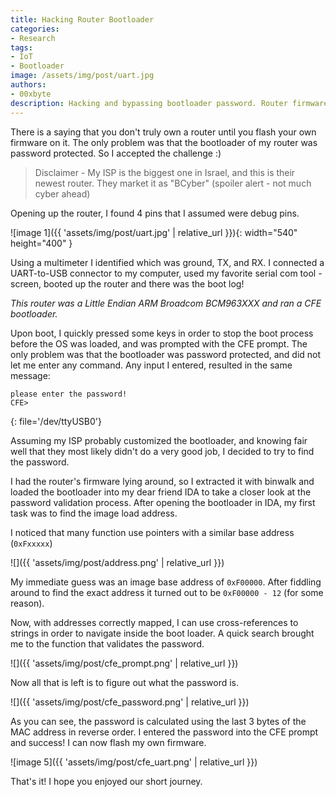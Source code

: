 ```yaml
---
title: Hacking Router Bootloader
categories:
- Research
tags:
- IoT
- Bootloader
image: /assets/img/post/uart.jpg
authors:
- 00xbyte
description: Hacking and bypassing bootloader password. Router firmware meets a security researcher, with an ISP's desperate attempt to implement security. Take contorl over your router and flash custom firmware!
---
```


There is a saying that you don't truly own a router until you flash your own firmware on it.
The only problem was that the bootloader of my router was password protected.
So I accepted the challenge :) 

> Disclaimer - My ISP is the biggest one in Israel, and this is their newest router.
> They market it as "BCyber" (spoiler alert - not much cyber ahead)

Opening up the router, I found 4 pins that I assumed were debug pins.

![image 1]({{ 'assets/img/post/uart.jpg' | relative_url }}){: width="540" height="400" }

Using a multimeter I identified which was ground, TX, and RX. I connected a UART-to-USB connector to my computer, used my favorite serial com tool - screen, booted up the router and there was the boot log!

*This router was a Little Endian ARM Broadcom BCM963XXX and ran a CFE bootloader.*

Upon boot, I quickly pressed some keys in order to stop the boot process before the OS was loaded, and was prompted with the CFE prompt.
The only problem was that the bootloader was password protected, and did not let me enter any command. Any input I entered, resulted in the same message:

```
please enter the password!
CFE> 
```
{: file='/dev/ttyUSB0'}

Assuming my ISP probably customized the bootloader, and knowing fair well that they most likely didn't do a very good job, I decided to try to find the password.

I had the router's firmware lying around, so I extracted it with binwalk and loaded the bootloader into my dear friend IDA to take a closer look at the password validation process.
After opening the bootloader in IDA, my first task was to find the image load address.

I noticed that many function use pointers with a similar base address (`0xFxxxxx`)


![]({{ 'assets/img/post/address.png' | relative_url }})

My immediate guess was an image base address of `0xF00000`. After fiddling around to find the exact address it turned out  to be `0xF00000 - 12` (for some reason).

Now, with addresses correctly mapped, I can use cross-references to strings in order to navigate inside the boot loader. A quick search brought me to the function that validates the password.

![]({{ 'assets/img/post/cfe_prompt.png' | relative_url }})

Now all that is left is to figure out what the password is.

![]({{ 'assets/img/post/cfe_password.png' | relative_url }})

As you can see, the password is calculated using the last 3 bytes of the MAC address in reverse order.
I entered the password into the CFE prompt and success! I can now flash my own firmware.

![image 5]({{ 'assets/img/post/cfe_uart.png' | relative_url }})

That's it! I hope you enjoyed our short journey.
